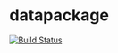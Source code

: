 # datapackage
[![Build Status](https://travis-ci.org/fthomas/datapackage.svg?branch=master)](https://travis-ci.org/fthomas/datapackage)
